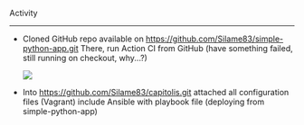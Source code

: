 Activity
________



- Cloned GitHub repo available on https://github.com/Silame83/simple-python-app.git
    There, run Action CI from GitHub (have something failed, still running on checkout, why...?)
    
    <img src="https://github.com/Silame83/capitolis/raw/master/action_failed.png)">
   
- Into https://github.com/Silame83/capitolis.git attached all configuration files (Vagrant) include Ansible with playbook file (deploying from simple-python-app) 
